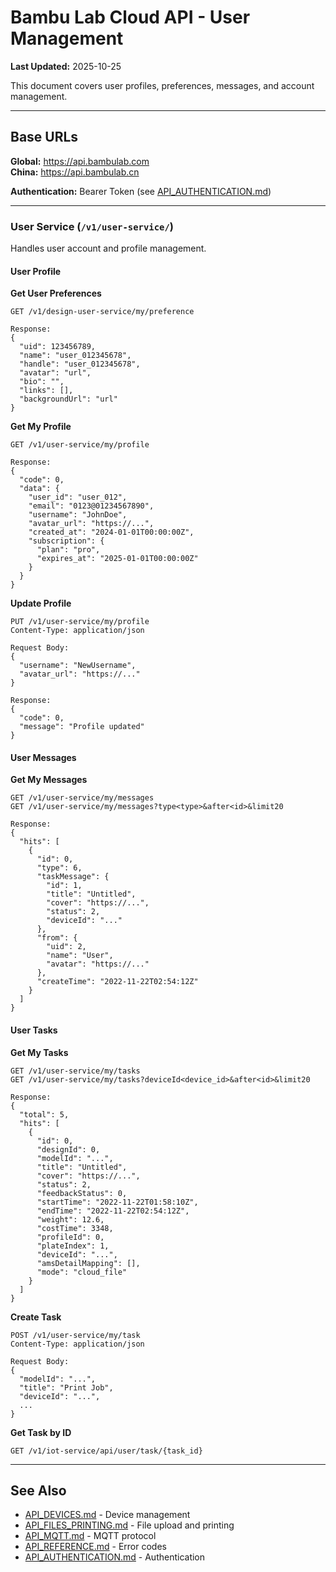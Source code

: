 # Bambu Lab Cloud API - User Management

**Last Updated:** 2025-10-25

This document covers user profiles, preferences, messages, and account management.

---

## Base URLs

**Global:** https://api.bambulab.com  
**China:** https://api.bambulab.cn

**Authentication:** Bearer Token (see [API_AUTHENTICATION.md](API_AUTHENTICATION.md))

---

### User Service (`/v1/user-service/`)

Handles user account and profile management.

#### User Profile

**Get User Preferences**
```http
GET /v1/design-user-service/my/preference

Response:
{
  "uid": 123456789,
  "name": "user_012345678",
  "handle": "user_012345678",
  "avatar": "url",
  "bio": "",
  "links": [],
  "backgroundUrl": "url"
}
```

**Get My Profile**
```http
GET /v1/user-service/my/profile

Response:
{
  "code": 0,
  "data": {
    "user_id": "user_012",
    "email": "0123@01234567890",
    "username": "JohnDoe",
    "avatar_url": "https://...",
    "created_at": "2024-01-01T00:00:00Z",
    "subscription": {
      "plan": "pro",
      "expires_at": "2025-01-01T00:00:00Z"
    }
  }
}
```

**Update Profile**
```http
PUT /v1/user-service/my/profile
Content-Type: application/json

Request Body:
{
  "username": "NewUsername",
  "avatar_url": "https://..."
}

Response:
{
  "code": 0,
  "message": "Profile updated"
}
```

#### User Messages

**Get My Messages**
```http
GET /v1/user-service/my/messages
GET /v1/user-service/my/messages?type<type>&after<id>&limit20

Response:
{
  "hits": [
    {
      "id": 0,
      "type": 6,
      "taskMessage": {
        "id": 1,
        "title": "Untitled",
        "cover": "https://...",
        "status": 2,
        "deviceId": "..."
      },
      "from": {
        "uid": 2,
        "name": "User",
        "avatar": "https://..."
      },
      "createTime": "2022-11-22T02:54:12Z"
    }
  ]
}
```

#### User Tasks

**Get My Tasks**
```http
GET /v1/user-service/my/tasks
GET /v1/user-service/my/tasks?deviceId<device_id>&after<id>&limit20

Response:
{
  "total": 5,
  "hits": [
    {
      "id": 0,
      "designId": 0,
      "modelId": "...",
      "title": "Untitled",
      "cover": "https://...",
      "status": 2,
      "feedbackStatus": 0,
      "startTime": "2022-11-22T01:58:10Z",
      "endTime": "2022-11-22T02:54:12Z",
      "weight": 12.6,
      "costTime": 3348,
      "profileId": 0,
      "plateIndex": 1,
      "deviceId": "...",
      "amsDetailMapping": [],
      "mode": "cloud_file"
    }
  ]
}
```

**Create Task**
```http
POST /v1/user-service/my/task
Content-Type: application/json

Request Body:
{
  "modelId": "...",
  "title": "Print Job",
  "deviceId": "...",
  ...
}
```

**Get Task by ID**
```http
GET /v1/iot-service/api/user/task/{task_id}
```

---

## See Also

- [API_DEVICES.md](API_DEVICES.md) - Device management
- [API_FILES_PRINTING.md](API_FILES_PRINTING.md) - File upload and printing
- [API_MQTT.md](API_MQTT.md) - MQTT protocol
- [API_REFERENCE.md](API_REFERENCE.md) - Error codes
- [API_AUTHENTICATION.md](API_AUTHENTICATION.md) - Authentication
